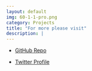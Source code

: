 ```yaml
---
layout: default
img: 60-1-1-pro.png
category: Projects
title: "For more please visit"
description: |
---
```


* [GitHub Repo](https://github.com/chaitusvk)

* [Twitter Profile](https://twitter.com/chaitusvk)

